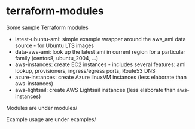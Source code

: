 # terraform-modules

Some sample Terraform modules
- latest-ubuntu-ami: simple example wrapper around the aws_ami data source - for Ubuntu LTS images
- data-aws-ami:      look up the latest ami in current region for a particular family (centos8, ubuntu_2004, ...)
- aws-instances:     create EC2 instances - includes several features: ami lookup, provisioners, ingress/egress ports, Route53 DNS
- azure-instances:   create Azure linuxVM instances (less elaborate than aws-instances) 
- aws-lightsail:     create AWS Lightsail instances (less elaborate than aws-instances) 

Modules are under modules/

Example usage are under examples/
